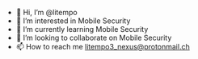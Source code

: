 - 👋 Hi, I’m @litempo
- 👀 I’m interested in Mobile Security
- 🌱 I’m currently learning Mobile Security
- 💞️ I’m looking to collaborate on Mobile Security
- 📫 How to reach me litempo3_nexus@protonmail.ch

<!---
litempo/litempo is a ✨ special ✨ repository because its `README.md` (this file) appears on your GitHub profile.
You can click the Preview link to take a look at your changes.
--->
